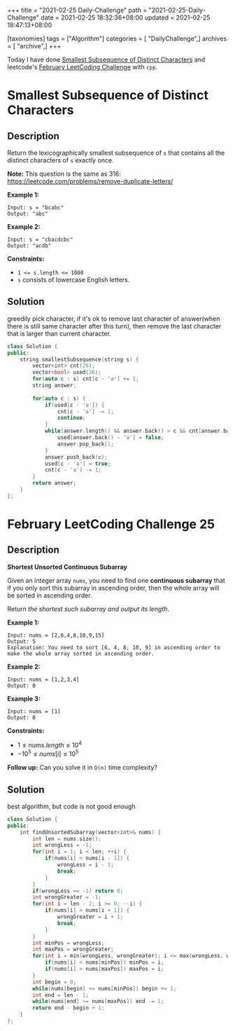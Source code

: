 +++
title = "2021-02-25 Daily-Challenge"
path = "2021-02-25-Daily-Challenge"
date = 2021-02-25 18:32:36+08:00
updated = 2021-02-25 18:47:13+08:00

[taxonomies]
tags = ["Algorithm"]
categories = [ "DailyChallenge",]
archives = [ "archive",]
+++

Today I have done [Smallest Subsequence of Distinct Characters](https://leetcode.com/problems/smallest-subsequence-of-distinct-characters/) and leetcode's [February LeetCoding Challenge](https://leetcode.com/explore/challenge/card/february-leetcoding-challenge-2021/587/week-4-february-22nd-february-28th/3651/) with `cpp`.

<!-- more -->

# Smallest Subsequence of Distinct Characters

## Description

Return the lexicographically smallest subsequence of `s` that contains all the distinct characters of `s` exactly once.

**Note:** This question is the same as 316: https://leetcode.com/problems/remove-duplicate-letters/

 

**Example 1:**

```
Input: s = "bcabc"
Output: "abc"
```

**Example 2:**

```
Input: s = "cbacdcbc"
Output: "acdb"
```

 

**Constraints:**

- `1 <= s.length <= 1000`
- `s` consists of lowercase English letters.

## Solution

greedily pick character, if it's ok to remove last character of answer(when there is still same character after this turn), then remove the last character that is larger than current character.

``` cpp
class Solution {
public:
    string smallestSubsequence(string s) {
        vector<int> cnt(26);
        vector<bool> used(26);
        for(auto c : s) cnt[c - 'a'] += 1;
        string answer;
        
        for(auto c : s) {
            if(used[c - 'a']) {
                cnt[c - 'a'] -= 1;
                continue;
            }
            while(answer.length() && answer.back() > c && cnt[answer.back() - 'a']) {
                used[answer.back() - 'a'] = false;
                answer.pop_back();
            }
            answer.push_back(c);
            used[c - 'a'] = true;
            cnt[c - 'a'] -= 1;
        }
        return answer;
    }
};
```

# February LeetCoding Challenge 25

## Description

**Shortest Unsorted Continuous Subarray**

Given an integer array `nums`, you need to find one **continuous subarray** that if you only sort this subarray in ascending order, then the whole array will be sorted in ascending order.

Return *the shortest such subarray and output its length*.

 

**Example 1:**

```
Input: nums = [2,6,4,8,10,9,15]
Output: 5
Explanation: You need to sort [6, 4, 8, 10, 9] in ascending order to make the whole array sorted in ascending order.
```

**Example 2:**

```
Input: nums = [1,2,3,4]
Output: 0
```

**Example 3:**

```
Input: nums = [1]
Output: 0
```

 

**Constraints:**

- $1 \le nums.length \le 10^4$
- $-10^5 \le nums[i] \le 10^5$

 

**Follow up:** Can you solve it in `O(n)` time complexity?

## Solution

best algorithm, but code is not good enough

``` cpp
class Solution {
public:
    int findUnsortedSubarray(vector<int>& nums) {
        int len = nums.size();
        int wrongLess = -1;
        for(int i = 1; i < len; ++i) {
            if(nums[i] < nums[i - 1]) {
                wrongLess = i - 1;
                break;
            }
        }
        if(wrongLess == -1) return 0;
        int wrongGreater = -1;
        for(int i = len - 2; i >= 0; --i) {
            if(nums[i] > nums[i + 1]) {
                wrongGreater = i + 1;
                break;
            }
        }
        int minPos = wrongLess;
        int maxPos = wrongGreater;
        for(int i = min(wrongLess, wrongGreater); i <= max(wrongLess, wrongGreater); ++i) {
            if(nums[i] < nums[minPos]) minPos = i;
            if(nums[i] > nums[maxPos]) maxPos = i;
        }
        int begin = 0;
        while(nums[begin] <= nums[minPos]) begin += 1;
        int end = len - 1;
        while(nums[end] >= nums[maxPos]) end -= 1;
        return end - begin + 1;
    }
};
```
